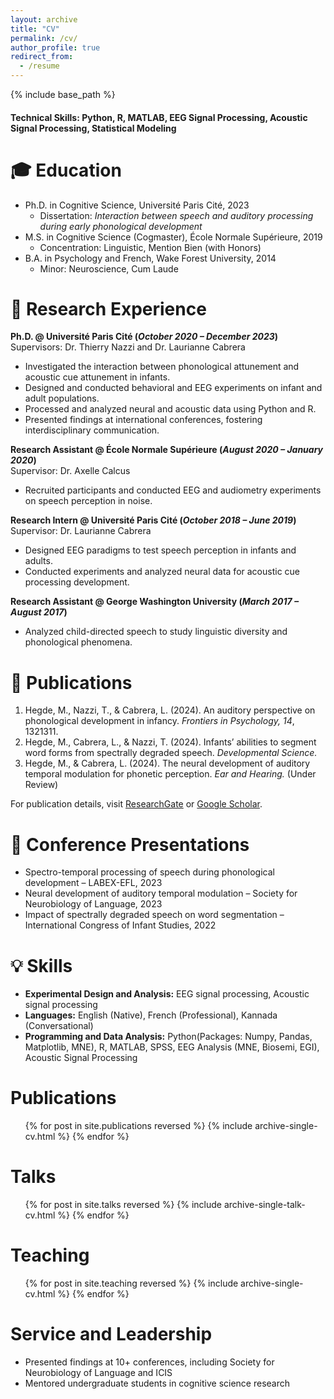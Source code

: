 ```yaml
---
layout: archive
title: "CV"
permalink: /cv/
author_profile: true
redirect_from:
  - /resume
---
```


{% include base_path %}

#### Technical Skills: Python, R, MATLAB, EEG Signal Processing, Acoustic Signal Processing, Statistical Modeling


🎓 Education
======
* Ph.D. in Cognitive Science, Université Paris Cité, 2023 
  * Dissertation: *Interaction between speech and auditory processing during early phonological development*
* M.S. in Cognitive Science (Cogmaster), École Normale Supérieure, 2019  
  * Concentration: Linguistic,  Mention Bien (with Honors)
* B.A. in Psychology and French, Wake Forest University, 2014  
  * Minor: Neuroscience,  Cum Laude

🔬 Research Experience
======
**Ph.D. @ Université Paris Cité (_October 2020 – December 2023_)**  
Supervisors: Dr. Thierry Nazzi and Dr. Laurianne Cabrera  
- Investigated the interaction between phonological attunement and acoustic cue attunement in infants.
- Designed and conducted behavioral and EEG experiments on infant and adult populations.  
- Processed and analyzed neural and acoustic data using Python and R.  
- Presented findings at international conferences, fostering interdisciplinary communication.

**Research Assistant @ École Normale Supérieure (_August 2020 – January 2020_)**  
Supervisor: Dr. Axelle Calcus  
- Recruited participants and conducted EEG and audiometry experiments on speech perception in noise.  

**Research Intern @ Université Paris Cité (_October 2018 – June 2019_)**  
Supervisor: Dr. Laurianne Cabrera  
- Designed EEG paradigms to test speech perception in infants and adults.  
- Conducted experiments and analyzed neural data for acoustic cue processing development.

**Research Assistant @ George Washington University (_March 2017 – August 2017_)**  
- Analyzed child-directed speech to study linguistic diversity and phonological phenomena.  

📝 Publications
======
1. Hegde, M., Nazzi, T., & Cabrera, L. (2024). An auditory perspective on phonological development in infancy. *Frontiers in Psychology, 14*, 1321311.  
2. Hegde, M., Cabrera, L., & Nazzi, T. (2024). Infants’ abilities to segment word forms from spectrally degraded speech. *Developmental Science.*  
3. Hegde, M., & Cabrera, L. (2024). The neural development of auditory temporal modulation for phonetic perception. *Ear and Hearing.* (Under Review)

For publication details, visit [ResearchGate](#) or [Google Scholar](#).

📢 Conference Presentations
======
- Spectro-temporal processing of speech during phonological development – LABEX-EFL, 2023  
- Neural development of auditory temporal modulation – Society for Neurobiology of Language, 2023  
- Impact of spectrally degraded speech on word segmentation – International Congress of Infant Studies, 2022  

💡 Skills
======
- **Experimental Design and Analysis:** EEG signal processing, Acoustic signal processing  
- **Languages:** English (Native), French (Professional), Kannada (Conversational)  
- **Programming and Data Analysis:** Python(Packages: Numpy, Pandas, Matplotlib, MNE), R, MATLAB, SPSS, EEG Analysis (MNE, Biosemi, EGI), Acoustic Signal Processing  


Publications
======
<ul>
  {% for post in site.publications reversed %}
    {% include archive-single-cv.html %}
  {% endfor %}
</ul>

Talks
======
<ul>
  {% for post in site.talks reversed %}
    {% include archive-single-talk-cv.html %}
  {% endfor %}
</ul>

Teaching
======
<ul>
  {% for post in site.teaching reversed %}
    {% include archive-single-cv.html %}
  {% endfor %}
</ul>

Service and Leadership
======
* Presented findings at 10+ conferences, including Society for Neurobiology of Language and ICIS  
* Mentored undergraduate students in cognitive science research  

